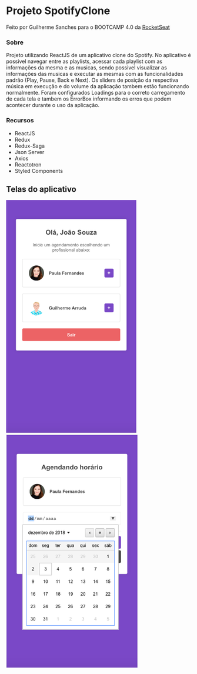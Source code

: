 # Projeto SpotifyClone

Feito por Guilherme Sanches para o BOOTCAMP 4.0 da [RocketSeat](https://www.rocketseat.com.br/)

### Sobre

Projeto utilizando ReactJS de um aplicativo clone do Spotify. No aplicativo é possivel navegar entre as playlists, acessar cada playlist com as informações da mesma e as musicas, sendo possivel visualizar as informações das musicas e executar as mesmas com as funcionalidades padrão (Play, Pause, Back e Next). Os sliders de posição da respectiva música em execução e do volume da aplicação tambem estão funcionando normalmente. Foram configurados Loadings para o correto carregamento de cada tela e tambem os ErrorBox informando os erros que podem acontecer durante o uso da aplicação.

### Recursos

- ReactJS
- Redux
- Redux-Saga
- Json Server
- Axios
- Reactotron
- Styled Components

## Telas do aplicativo

![Tela inicial](https://raw.githubusercontent.com/GSANCHESAV/GoBarber/master/imagens%20telas/3%20-%20Tela%20inicial%20cliente.png)
![Tela da Playlist em execução](https://raw.githubusercontent.com/GSANCHESAV/GoBarber/master/imagens%20telas/4%20-%20Agendamento%20dia.png)
